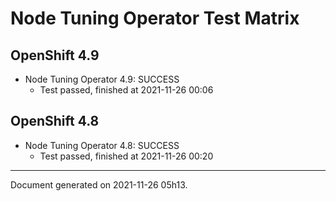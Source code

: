 
Node Tuning Operator Test Matrix
================================

OpenShift 4.9
-------------


* Node Tuning Operator 4.9: SUCCESS
  - Test passed, finished at 2021-11-26 00:06

OpenShift 4.8
-------------


* Node Tuning Operator 4.8: SUCCESS
  - Test passed, finished at 2021-11-26 00:20

---
Document generated on 2021-11-26 05h13.
